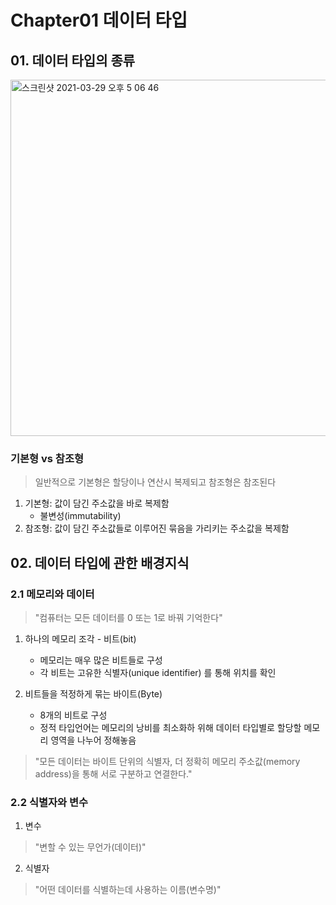 # Chapter01 데이터 타입

## 01. 데이터 타입의 종류
<img width="570" alt="스크린샷 2021-03-29 오후 5 06 46" src="https://user-images.githubusercontent.com/70752848/112805923-2e941580-90b1-11eb-88be-c3ab15d9a7d0.png">

### 기본형 vs 참조형
> 일반적으로 기본형은 할당이나 연산시 복제되고 참조형은 참조된다

1) 기본형: 값이 담긴 주소값을 바로 복제함
   - 불변성(immutability)
2) 참조형: 값이 담긴 주소값들로 이루어진 묶음을 가리키는 주소값을 복제함


## 02. 데이터 타입에 관한 배경지식
### 2.1 메모리와 데이터
> "컴퓨터는 모든 데이터를 0 또는 1로 바꿔 기억한다"

1) 하나의 메모리 조각 - 비트(bit) 
    - 메모리는 매우 많은 비트들로 구성
    - 각 비트는 고유한 식별자(unique identifier) 를 통해 위치를 확인
    
2) 비트들을 적정하게 묶는 바이트(Byte)
    - 8개의 비트로 구성
    - 정적 타입언어는 메모리의 낭비를 최소화하 위해 데이터 타입별로 할당할 메모리 영역을 나누어 정해놓음
    
> "모든 데이터는 바이트 단위의 식별자, 더 정확히 메모리 주소값(memory address)을 통해 서로 구분하고 연결한다."

### 2.2 식별자와 변수
1) 변수
> "변할 수 있는 무언가(데이터)"
2) 식별자
> "어떤 데이터를 식별하는데 사용하는 이름(변수명)"

